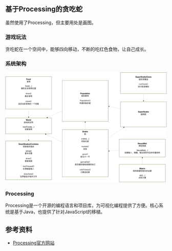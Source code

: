 ## 基于Processing的贪吃蛇

虽然使用了Processing，但主要用处是画图。

### 游戏玩法

贪吃蛇在一个空间中，能够四向移动，不断的吃红色食物，让自己成长。

### 系统架构

![架构](i/SnakeFusion_architecture.png)


### Processing

Processing是一个开源的编程语言和项目库，为可视化编程提供了方便。核心系统是基于Java，也提供了针对JavaScript的移植。

## 参考资料
- [Processing官方网站](https://processing.org/)
